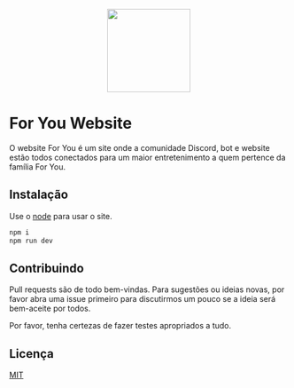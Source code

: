 <p align="center"><img src="https://user-images.githubusercontent.com/37979213/221330482-17068b99-326f-4774-8a5c-720f387cc3d2.png" width="150px" /></p>

# For You Website

O website For You é um site onde a comunidade Discord, bot e website estão todos conectados para um maior entretenimento a quem pertence da família For You.

## Instalação

Use o [node](https://nodejs.org/en/) para usar o site.

```bash
npm i
npm run dev
```

## Contribuindo

Pull requests são de todo bem-vindas. Para sugestões ou ideias novas, por favor abra uma issue primeiro para discutirmos um pouco se a ideia será bem-aceite por todos.

Por favor, tenha certezas de fazer testes apropriados a tudo.

## Licença

[MIT](https://choosealicense.com/licenses/mit/)
